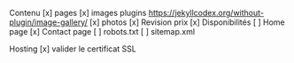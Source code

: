 Contenu
[x] pages 
[x] images plugins https://jekyllcodex.org/without-plugin/image-gallery/
[x] photos
[x] Revision prix
[x] Disponibilités
[ ] Home page 
[x] Contact page
[ ] robots.txt
[ ] sitemap.xml

Hosting
[x] valider le certificat SSL

